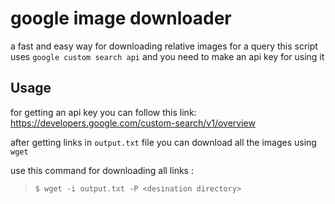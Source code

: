 # **google image downloader**

a fast and easy way for downloading relative images for a query
this script uses `google custom search api` and you need to make an api key for using it

## Usage

for getting an api key you can follow this link:
https://developers.google.com/custom-search/v1/overview

after getting links in `output.txt` file you can download all the images using `wget`

use this command for downloading all links :

> `$ wget -i output.txt -P <desination directory>`

